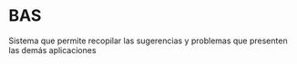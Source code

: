 # BAS
Sistema que permite recopilar las sugerencias y problemas que presenten las demás aplicaciones

